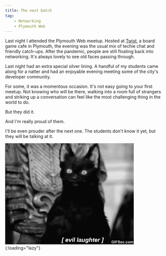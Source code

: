 ```yaml
---
title: The next batch
tag:
    - Networking
    - Plymouth Web
---
```


Last night I attended the Plymouth Web meetup. Hosted at [Twist](https://twistbgc.co.uk/), a board game cafe in Plymouth, the evening was the usual mix of techie chat and friendly catch-ups. After the pandemic, people are still floating back into networking. It's always lovely to see old faces passing through.

Last night had an extra special silver lining. A handful of my students came along for a natter and had an enjoyable evening meeting some of the city's developer community.

For some, it was a momentous occasion. It's not easy going to your first meetup. Not knowing who will be there, walking into a room full of strangers and striking up a conversation can feel like the most challenging thing in the world to do.

But they did it. 

And I'm really proud of them.

I'll be even prouder after the next one. The students don't know it yet, but they will be talking at it.

![Evil laugh](/assets/images/2023/evil-laugh.gif "Salem evil laugh"){:loading="lazy"}
